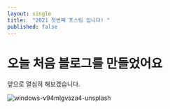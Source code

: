 ```yaml
---
layout: single
title:  "2021 첫번째 포스팅 입니다! "
published: false
---
```


# 오늘 처음 블로그를 만들었어요

앞으로 열심히 해보겠습니다.

![windows-v94mlgvsza4-unsplash](../images/2021-03-11-first/windows-v94mlgvsza4-unsplash.jpg)
